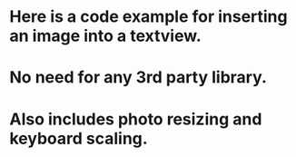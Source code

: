 #  Here is a code example for inserting an image into a textview.

#  No need for any 3rd party library.

#  Also includes photo resizing and keyboard scaling.

